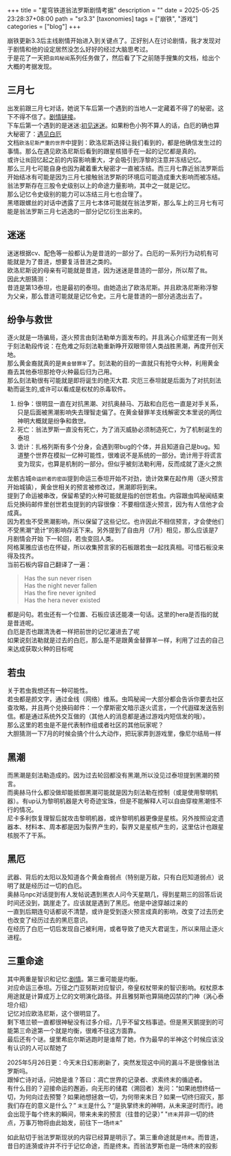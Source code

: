 +++
title = "星穹铁道翁法罗斯剧情考据"
description = ""
date = 2025-05-25 23:28:37+08:00
path = "sr3.3"
[taxonomies]
tags = ["崩铁", "游戏"]
categories = ["blog"]
+++

崩铁更新3.3后主线剧情开始进入到关键点了。正好别人在讨论剧情，我才发现对于剧情和他的设定居然没怎么好好的经过大脑思考过。  
于是花了一天把`虫鸣秘闻`系列任务做了，然后看了下之前随手搜集的文档，给出个大概的考据发现。
<!-- more -->

## 三月七
出发前跟三月七对话，她说下车后第一个遇到的当地人一定藏着不得了的秘密。这下不得不信了。[剧情链接](https://www.bilibili.com/video/BV1e4ceejEsr?t=1228.7)。  
下车后第一个遇到的是迷迷:[初见迷迷](https://www.bilibili.com/video/BV1e4ceejEsr?t=221.7&p=2)。如果粉色小狗不算人的话，白厄的确也算大秘密了：[遇见白厄](https://www.bilibili.com/video/BV1e4ceejEsr?t=586.8&p=2)  
文档`欧洛尼斯严重的世界`中提到：欧洛尼斯选择让我们看到的，都是他确信发生过的事情。那么在遇见欧洛尼斯后看到的跟星核猎手在一起的记忆都是真的。  
或许让`我`回忆起之前的内容影响重大，才会吸引到浮黎的注意并冻结记忆。  
那么三月七可能自身也因为藏着重大秘密才一直被冻结。而三月七靠近翁法罗斯后开始结冰有可能是因为三月七接触翁法罗斯的环境后可能造成重大影响而被冻结。  
翁法罗斯存在三股令史级别以上的命途力量影响，其中之一就是记忆。  
那么记忆令史级别的能力可以冻结三月七也合理了。  
黑塔跟螺丝的对话中透露了三月七本体可能就在翁法罗斯，那么车上的三月七有可能是翁法罗斯三月七逃逸的一部分记忆衍生出来的。  

## 迷迷
迷迷根据cv、配色等一般都认为是昔涟的一部分了。白厄的一系列行为动机有可能就是为了昔涟，想要复活昔涟之类的。  
欧洛尼斯说的母亲有可能就是昔涟，因为迷迷是昔涟的一部分，所以帮了`我`。  
因此大胆猜测：  
昔涟是第13泰坦，也是最初的泰坦。由她造出了欧洛尼斯。并且欧洛尼斯称浮黎为父亲，那么昔涟可能就是记忆令史。三月七是昔涟的一部分逃逸出去了。

## 纷争与救世
逐火就是一场骗局，逐火预言由刻法勒单方面发布的。并且涡心介绍里还有一则关于刻法勒段传说：在危难之际刻法勒重新睁开双眼带领人类战胜黑潮，再度开创天地。  
那么黄金裔就真的是`黄金替罪羊`了。刻法勒的目的一直就只有抢夺火种，利用黄金裔去其他泰坦那抢夺火种最后归为己用。  
那么刻法勒很有可能就是即将诞生的绝灭大君.
灾厄三泰坦就是后面为了对抗刻法勒而诞生的,或许可以看成是权杖的杀毒软件。  
1. 纷争：很明显一直在对抗黑潮、对抗奥赫马、万敌和白厄也一直是对手关系，只是后面被黑潮影响失去理智走偏了。在黄金替罪羊支线解密文本里说的两位神明大概就是纷争和救世。  
2. 死亡：翁法罗斯一直没有死亡，为了消灭威胁必须制造死亡，为了机制诞生的泰坦  
3. 诡计：扎格列斯有多个分身，会遇到带bug的个体，并且知道自己是bug。知道整个世界在模拟一亿种可能性，很难说不是系统的一部分。诡计用于将谎言变为现实，也算是机制的一部分。但似乎被刻法勒利用，反而成就了逐火之旅  

龙骸古城`命运织者的密函`提到命运三泰坦开始不对劲，诡计效果在起作用（逐火预言开始城镇），黄金世相关的预言被修改过，黑潮即将到来。  
提到了命运被串改，保留希望的火种可能就是指的创世若虫。内容跟虫鸣秘闻结束后兑换码邮件里创世若虫提到的内容很像：不要相信逐火预言，因为有人信他才会成真。  
因为若虫不受黑潮影响，所以保留了这些记忆。也许因此不相信预言，才会使他们不受黑潮“诡计”的影响存活下来。另外提到了自由月（7月）相见，那么应该是7月剧情会开始 下一轮回，若虫变回人类。    
阿格莱雅应该也在怀疑，所以收集预言家的石板跟若虫一起找真相。可惜石板没来得及找齐。  
当前石板内容自己翻译了一遍：

> Has the sun never risen  
> Has the night never fallen  
> Has the fire never ignited  
> Has the hera never existed  

都是问句。若虫还有一个位置、石板应该还能凑一句话。这里的hera是否指的就是昔涟呢。  
白厄是否也跟清洗者一样把前世的记忆灌进去了呢  
如果说刻法勒就是过去的白厄，那么是不是跟黄金替罪羊一样，利用了过去的自己来达成获取火种的目标呢

## 若虫
关于若虫我想还有一种可能性。  
若虫都是颜文字，通过金线（网络）维系。虫鸣秘闻一大部分都会告诉你要去社区查攻略，并且两个兑换码邮件：一个摩斯密文暗示逐火谎言，一个代遐碟发送告别信。都是通过系统外交互做的（其他人的消息都是通过游戏内短信发的哦）。  
那么这里的若虫是不是代表制作组或者社区的其他玩家呢？  
大胆猜测一下7月的时候会搞个什么大动作，把玩家弄到游戏里，像尼尔结局一样

## 黑潮
而黑潮是刻法勒造成的。因为过去轮回都没有黑潮,所以没见过泰坦提到黑潮的预言。  
而奥赫马什么都没做却能抵御黑潮可能就是因为刻法勒在控制（或是使用黎明机器）。有up认为黎明机器是大号奇迹宝珠，但是不能解释人可以自由穿梭黑潮怪不行的情况。  
尼卡多利恢复理智后就攻击黎明机器，或许黎明机器更像是星核。另外按照设定遗器本、材料本、周本都是因为裂界产生的，裂界又是星核产生的，这里估计也跟星核脱不了干系。  

## 黑厄 
武器、背后的太阳以及知道各个黄金裔弱点（特别是万敌，只有白厄知道弱点）说明了就是经历过一切的白厄。  
奥赫马npc对话提到有人发帖说遇到黑衣人问今天星期几，得到星期三的回答后说时间还没到，跳崖走了。应该就是遇到了黑厄。他是中途穿越过来的  
一直到后期连句话都说不清楚，或许是受到逐火预言成真的影响，改变了过去历史也改变了经历过去的黑厄意识。  
在经历了白厄一切后发现自己被利用，或者导致了绝灭大君诞生，所以来阻止逐火进程。  

## 三重命途 
其中两重是智识和记忆:[剧情](https://www.bilibili.com/video/BV1e4ceejEsr?t=875.3)。第三重可能是均衡。  
对应命运三泰坦。万径之门亚努斯对应智识，帝皇权杖带来的智识影响。权杖原本用途就是计算成万上亿的文明演化路径。并且雅努斯也算隔绝囚禁的门神（涡心泰坦介绍）  
记忆对应欧洛尼斯，这个很明显了。  
剩下塔兰顿一直都很神秘没有过多介绍，几乎不留文档事迹。但是黑天鹅提到的可能第三命途第一个就是均衡，很难不往这方面靠。  
最后还有个谜。缇里希庇尔斯逃跑时是谁帮了她，作为最早的半神这个时候应该没有认识的人可以帮她了

2025年5月26日更：今天末日幻影刷新了，突然发现这中间的漏斗不是很像翁法罗斯吗。  
跟悼亡诗对话，问她是谁？答曰：凋亡世界的记录者、求索终末的循迹者。  
有什么目的？迎接命运的邂逅，向无形的储君（溯回者）发问：“如果祂想终结一切，为何向过去预警？如果祂想拯救一切，为何带来末日？如果一切终归寂灭，那我们存在的意义是什么？”
`末王`是什么？“是执掌终末的神明，从未来逆时而行。祂会出现于每个终末的瞬间，带来未来的预言（往昔的记录）”
"`终末`并非一切的终点，万事万物将由此始发，前往下一场`终末`"

如此贴切于翁法罗斯现状的内容已经算是明示了。第三重命途就是`终末`。而昔涟，昔日的涟漪或许并不行于记忆命途，而是终末。而翁法罗斯也是一场终末的投影
